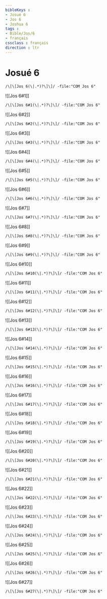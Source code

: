 ```yaml
---
bibleKeys : 
- Josué 6
- Jos 6
- Joshua 6
tags : 
- Bible/Jos/6
- français
cssclass : français
direction : ltr
---
```


# Josué 6

```query
/\[\[Jos 6(\|.*)?\]\]/ -file:"COM Jos 6"
```



![[Jos 6#1]]

```query
/\[\[Jos 6#1(\|.*)?\]\]/ -file:"COM Jos 6"
```

![[Jos 6#2]]

```query
/\[\[Jos 6#2(\|.*)?\]\]/ -file:"COM Jos 6"
```

![[Jos 6#3]]

```query
/\[\[Jos 6#3(\|.*)?\]\]/ -file:"COM Jos 6"
```

![[Jos 6#4]]

```query
/\[\[Jos 6#4(\|.*)?\]\]/ -file:"COM Jos 6"
```

![[Jos 6#5]]

```query
/\[\[Jos 6#5(\|.*)?\]\]/ -file:"COM Jos 6"
```

![[Jos 6#6]]

```query
/\[\[Jos 6#6(\|.*)?\]\]/ -file:"COM Jos 6"
```

![[Jos 6#7]]

```query
/\[\[Jos 6#7(\|.*)?\]\]/ -file:"COM Jos 6"
```

![[Jos 6#8]]

```query
/\[\[Jos 6#8(\|.*)?\]\]/ -file:"COM Jos 6"
```

![[Jos 6#9]]

```query
/\[\[Jos 6#9(\|.*)?\]\]/ -file:"COM Jos 6"
```

![[Jos 6#10]]

```query
/\[\[Jos 6#10(\|.*)?\]\]/ -file:"COM Jos 6"
```

![[Jos 6#11]]

```query
/\[\[Jos 6#11(\|.*)?\]\]/ -file:"COM Jos 6"
```

![[Jos 6#12]]

```query
/\[\[Jos 6#12(\|.*)?\]\]/ -file:"COM Jos 6"
```

![[Jos 6#13]]

```query
/\[\[Jos 6#13(\|.*)?\]\]/ -file:"COM Jos 6"
```

![[Jos 6#14]]

```query
/\[\[Jos 6#14(\|.*)?\]\]/ -file:"COM Jos 6"
```

![[Jos 6#15]]

```query
/\[\[Jos 6#15(\|.*)?\]\]/ -file:"COM Jos 6"
```

![[Jos 6#16]]

```query
/\[\[Jos 6#16(\|.*)?\]\]/ -file:"COM Jos 6"
```

![[Jos 6#17]]

```query
/\[\[Jos 6#17(\|.*)?\]\]/ -file:"COM Jos 6"
```

![[Jos 6#18]]

```query
/\[\[Jos 6#18(\|.*)?\]\]/ -file:"COM Jos 6"
```

![[Jos 6#19]]

```query
/\[\[Jos 6#19(\|.*)?\]\]/ -file:"COM Jos 6"
```

![[Jos 6#20]]

```query
/\[\[Jos 6#20(\|.*)?\]\]/ -file:"COM Jos 6"
```

![[Jos 6#21]]

```query
/\[\[Jos 6#21(\|.*)?\]\]/ -file:"COM Jos 6"
```

![[Jos 6#22]]

```query
/\[\[Jos 6#22(\|.*)?\]\]/ -file:"COM Jos 6"
```

![[Jos 6#23]]

```query
/\[\[Jos 6#23(\|.*)?\]\]/ -file:"COM Jos 6"
```

![[Jos 6#24]]

```query
/\[\[Jos 6#24(\|.*)?\]\]/ -file:"COM Jos 6"
```

![[Jos 6#25]]

```query
/\[\[Jos 6#25(\|.*)?\]\]/ -file:"COM Jos 6"
```

![[Jos 6#26]]

```query
/\[\[Jos 6#26(\|.*)?\]\]/ -file:"COM Jos 6"
```

![[Jos 6#27]]

```query
/\[\[Jos 6#27(\|.*)?\]\]/ -file:"COM Jos 6"
```

